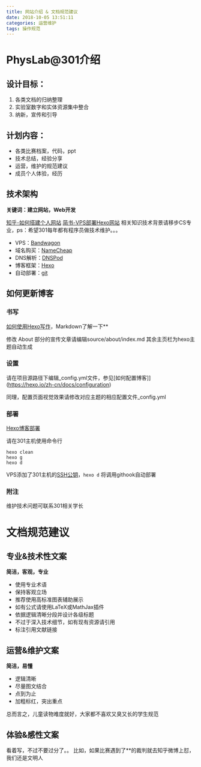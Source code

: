 ```yaml
---
title: 网站介绍 & 文档规范建议
date: 2018-10-05 13:51:11
categories: 运营维护
tags: 操作规范
---
```

# PhysLab@301介绍

## 设计目标：
1. 各类文档的归纳整理
2. 实验室数字和实体资源集中整合
3. 纳新，宣传和引导

## 计划内容：
- 各类比赛档案，代码，ppt
- 技术总结，经验分享
- 运营，维护的规范建议
- 成员个人体验，经历

## 技术架构

**关键词：建立网站，Web开发**

[知乎-如何搭建个人网站](https://www.zhihu.com/question/19774219)
[简书-VPS部署Hexo网站](https://www.jianshu.com/p/5cf20649f328)
相关知识技术背景请移步CS专业，ps：希望301每年都有程序员做技术维护。。。

- VPS：[Bandwagon](https://bandwagonhost.com)
- 域名购买：[NameCheap](https://www.namecheap.com/)
- DNS解析：[DNSPod](https://www.dnspod.cn/)
- 博客框架：[Hexo](https://hexo.io/zh-cn/)
- 自动部署：[git](https://git-scm.com/)
  
## 如何更新博客

### 书写
[如何使用Hexo写作](https://hexo.io/zh-cn/docs/writing)，Markdown了解一下**

修改 About 部分的宣传文章请编辑source/about/index.md
其余主页栏为hexo主题自动生成

### 设置
请在项目源路径下编辑_config.yml文件，参见[如何配置博客]](https://hexo.io/zh-cn/docs/configuration)

同理，配置页面视觉效果请修改对应主题的相应配置文件_config.yml

### 部署
[Hexo博客部署](https://hexo.io/zh-cn/docs/deployment.html)

请在301主机使用命令行
```
hexo clean
hexo g
hexo d
```
VPS添加了301主机的[SSH公钥](http://www.ruanyifeng.com/blog/2011/12/ssh_remote_login.html)，`hexo d` 
将调用githook自动部署

### 附注
维护技术问题可联系301相关学长

# 文档规范建议

## 专业&技术性文案

**简洁，客观，专业**

- 使用专业术语
- 保持客观立场
- 推荐使用高标准图表辅助展示
- 如有公式请使用LaTeX或MathJax插件
- 依据逻辑清晰分段并设计各级标题
- 不过于深入技术细节，如有现有资源请引用
- 标注引用文献链接

## 运营&维护文案

**简洁，易懂**

- 逻辑清晰
- 尽量图文结合
- 点到为止
- 加粗标红，突出重点

总而言之，儿童读物难度就好，大家都不喜欢又臭又长的学生规范

## 体验&感性文案

看着写，不过不要过分了。。
比如，如果比赛遇到了**的裁判就去知乎微博上怼，我们还是文明人


